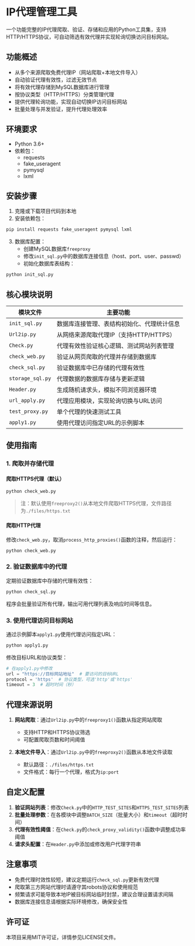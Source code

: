 # IP代理管理工具

一个功能完整的IP代理爬取、验证、存储和应用的Python工具集，支持HTTP/HTTPS协议，可自动筛选有效代理并实现轮询切换访问目标网站。

## 功能概述

- 从多个来源爬取免费代理IP（网站爬取+本地文件导入）
- 自动验证代理有效性，过滤无效节点
- 将有效代理存储到MySQL数据库进行管理
- 按协议类型（HTTP/HTTPS）分类管理代理
- 提供代理轮询功能，实现自动切换IP访问目标网站
- 批量处理与并发验证，提升代理处理效率

## 环境要求

- Python 3.6+
- 依赖包：
  - requests
  - fake_useragent
  - pymysql
  - lxml

## 安装步骤

1. 克隆或下载项目代码到本地
2. 安装依赖包：
```bash
pip install requests fake_useragent pymysql lxml
```
3. 数据库配置：
   - 创建MySQL数据库`freeproxy`
   - 修改`init_sql.py`中的数据库连接信息（host、port、user、passwd）
   - 初始化数据库表结构：
```bash
python init_sql.py
```

## 核心模块说明

| 模块文件 | 主要功能 |
|---------|---------|
| `init_sql.py` | 数据库连接管理、表结构初始化、代理统计信息 |
| `Url2ip.py` | 从网络来源爬取代理IP（支持HTTP/HTTPS） |
| `Check.py` | 代理有效性验证核心逻辑、测试网站列表管理 |
| `check_web.py` | 验证从网页爬取的代理并存储到数据库 |
| `check_sql.py` | 验证数据库中已存储的代理有效性 |
| `storage_sql.py` | 代理数据的数据库存储与更新逻辑 |
| `Header.py` | 生成随机请求头，模拟不同浏览器环境 |
| `url_apply.py` | 代理应用模块，实现轮询切换与URL访问 |
| `test_proxy.py` | 单个代理的快速测试工具 |
| `apply1.py` | 使用代理访问指定URL的示例脚本 |

## 使用指南

### 1. 爬取并存储代理

#### 爬取HTTPS代理（默认）
```bash
python check_web.py
```
> 注：默认使用`freeproxy2()`从本地文件爬取HTTPS代理，文件路径为`./files/https.txt`

#### 爬取HTTP代理
修改`check_web.py`，取消`process_http_proxies()`函数的注释，然后运行：
```bash
python check_web.py
```

### 2. 验证数据库中的代理

定期验证数据库中存储的代理有效性：
```bash
python check_sql.py
```
程序会批量验证所有代理，输出可用代理列表及响应时间等信息。

### 3. 使用代理访问目标网站

通过示例脚本`apply1.py`使用代理访问指定URL：
```bash
python apply1.py
```

修改目标URL和协议类型：
```python
# 在apply1.py中修改
url = "https://目标网站地址"  # 要访问的目标URL
protocol = 'https'  # 协议类型，可选'http'或'https'
timeout = 3  # 超时时间（秒）
```

## 代理来源说明

1. **网站爬取**：通过`Url2ip.py`中的`freeproxy1()`函数从指定网站爬取
   - 支持HTTP和HTTPS协议筛选
   - 可配置爬取页数和时间阈值

2. **本地文件导入**：通过`Url2ip.py`中的`freeproxy2()`函数从本地文件读取
   - 默认路径：`./files/https.txt`
   - 文件格式：每行一个代理，格式为`ip:port`

## 自定义配置

1. **验证网站列表**：修改`Check.py`中的`HTTP_TEST_SITES`和`HTTPS_TEST_SITES`列表
2. **批量处理参数**：在各模块中调整`BATCH_SIZE`（批量大小）和`timeout`（超时时间）
3. **代理有效性阈值**：在`Check.py`的`check_proxy_validity()`函数中调整成功率阈值
4. **请求头配置**：在`Header.py`中添加或修改用户代理字符串

## 注意事项

- 免费代理时效性较短，建议定期运行`check_sql.py`更新有效代理
- 爬取第三方网站代理时请遵守其robots协议和使用规范
- 频繁请求可能导致本地IP被目标网站临时封禁，建议合理设置请求间隔
- 数据库连接信息请根据实际环境修改，确保安全性

## 许可证

本项目采用MIT许可证，详情参见LICENSE文件。
